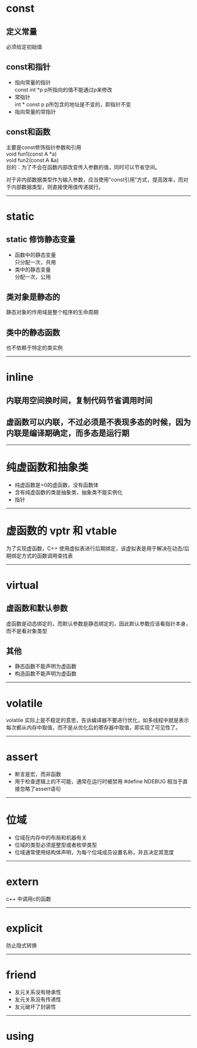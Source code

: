 # const

## 定义常量
必须给定初始值

## const和指针
- 指向常量的指针  
  const int *p p所指向的值不能通过p来修改
- 常指针  
  int * const p p所包含的地址是不变的，即指针不变
- 指向常量的常指针
  
## const和函数
主要是const修饰指针参数和引用  
void fun1(const A *a)  
void fun2(const A &a)  
目的：为了不会在函数内部改变传入参数的值，同时可以节省空间。  
  
对于非内部数据类型作为输入参数，应当使用“const引用”方式，提高效率，而对于内部数据类型，则直接使用值传递就行。

---
# static

## static 修饰静态变量
- 函数中的静态变量  
  只分配一次，共用
- 类中的静态变量  
  分配一次，公用

## 类对象是静态的  
静态对象的作用域是整个程序的生命周期

## 类中的静态函数
也不依赖于特定的类实例

---
# inline

## 内联用空间换时间，复制代码节省调用时间
## 虚函数可以内联，不过必须是不表现多态的时候，因为内联是编译期确定，而多态是运行期

---
# 纯虚函数和抽象类
- 纯虚函数是=0的虚函数，没有函数体
- 含有纯虚函数的类是抽象类，抽象类不能实例化
- 指针
  
---
# 虚函数的 vptr 和 vtable
为了实现虚函数，C++ 使用虚拟表进行后期绑定，该虚拟表是用于解决在动态/后期绑定方式的函数调用查找表

---
# virtual
## 虚函数和默认参数
虚函数是动态绑定的，而默认参数是静态绑定的，因此默认参数应该看指针本身，而不是看对象类型

## 其他
- 静态函数不能声明为虚函数
- 构造函数不能声明为虚函数
  
---
# volatile
volatile 实际上是不稳定的意思，告诉编译器不要进行优化，如多线程中就是表示每次都从内存中取值，而不是从优化后的寄存器中取值，即实现了可见性了。

---
# assert
- 断言是宏，而非函数
- 用于检查逻辑上的不可能，通常在运行时被禁用  #define NDEBUG 相当于直接忽略了assert语句

---
# 位域
- 位域在内存中的布局和机器有关
- 位域的类型必须是整型或者枚举类型
- 位域通常使用结构体声明，为每个位域成员设置名称，并且决定其宽度

---
# extern
c++ 中调用c的函数

---
# explicit
防止隐式转换

---
# friend
- 友元关系没有继承性  
- 友元关系没有传递性
- 友元破坏了封装性
  
---
# using




